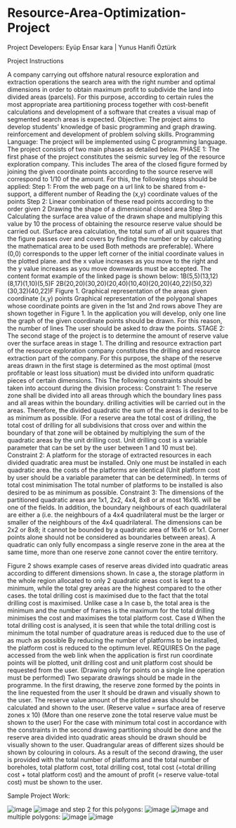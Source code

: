 # Resource-Area-Optimization-Project
Project Developers:
Eyüp Ensar kara | Yunus Hanifi Öztürk

Project Instructions


A company carrying out offshore natural resource exploration and extraction operations
the search area with the right number and optimal dimensions in order to obtain maximum profit
to subdivide the land into divided areas (parcels). For this purpose, according to certain rules
the most appropriate area partitioning process together with cost-benefit calculations and
development of a software that creates a visual map of segmented search areas
is expected.
Objective: The project aims to develop students' knowledge of basic programming and graph drawing.
reinforcement and development of problem solving skills.
Programming Language: The project will be implemented using C programming language.
The project consists of two main phases as detailed below.
PHASE 1:
The first phase of the project constitutes the seismic survey leg of the resource exploration company. This includes
The area of the closed figure formed by joining the given coordinate points according to the source reserve
will correspond to 1/10 of the amount. For this, the following steps
should be applied:
Step 1: From the web page on a url link to be shared from e-support, a different number of
Reading the (x,y) coordinate values of the points
Step 2: Linear combination of these read points according to the order given 2
Drawing the shape of a dimensional closed area
Step 3: Calculating the surface area value of the drawn shape and multiplying this value by 10
the process of obtaining the resource reserve value should be carried out. (Surface area
calculation, the total sum of all unit squares that the figure passes over and covers
by finding the number or by calculating the mathematical area to be used
Both methods are preferable).
Where (0,0) corresponds to the upper left corner of the initial coordinate values in the plotted plane.
and the x value increases as you move to the right and the y value increases as you move downwards
must be accepted. The content format example of the linked page is shown below:
1B(5,5)(13,12)(8,17)(1,10)(5,5)F
2B(20,20)(30,20)(20,40)(10,40)(20,20)(40,22)(50,32)(30,32)(40,22)F
Figure 1. Graphical representation of the areas given coordinate (x,y) points
Graphical representation of the polygonal shapes whose coordinate points are given in the 1st and 2nd rows above
They are shown together in Figure 1. In the application you will develop, only one line
the graph of the given coordinate points should be drawn. For this reason, the number of lines
The user should be asked to draw the points.
STAGE 2:
The second stage of the project is to determine the amount of reserve value over the surface areas in stage 1.
The drilling and resource extraction part of the resource exploration company constitutes the drilling and resource extraction part of the company.
For this purpose, the shape of the reserve areas drawn in the first stage is determined as the most optimal (most profitable or least loss
situation) must be divided into uniform quadratic pieces of certain dimensions. This
The following constraints should be taken into account during the division process:
Constraint 1: The reserve zone shall be divided into all areas through which the boundary lines pass and all areas within the boundary.
drilling activities will be carried out in the areas. Therefore, the divided quadratic
the sum of the areas is desired to be as minimum as possible. (For a reserve area
the total cost of drilling, the total cost of drilling for all subdivisions that cross over and within the boundary of that zone
will be obtained by multiplying the sum of the quadratic areas by the unit drilling cost. Unit drilling
cost is a variable parameter that can be set by the user between 1 and 10
must be).
Constraint 2: A platform for the storage of extracted resources in each divided quadratic area
must be installed. Only one must be installed in each quadratic area.
the costs of the platforms are identical (Unit platform cost by user
should be a variable parameter that can be determined). In terms of total cost minimisation
The total number of platforms to be installed is also desired to be as minimum as possible.
Constraint 3: The dimensions of the partitioned quadratic areas are 1x1, 2x2, 4x4, 8x8 or at most 16x16.
will be one of the fields. In addition, the boundary neighbours of each quadrilateral are either a
(i.e. the neighbours of a 4x4 quadrilateral must be the larger or smaller of the neighbours of the 4x4 quadrilateral.
The dimensions can be 2x2 or 8x8; it cannot be bounded by a quadratic area of 16x16 or 1x1.
Corner points alone should not be considered as boundaries between areas). A quadratic
can only fully encompass a single reserve zone in the area at the same time, more than one reserve zone
cannot cover the entire territory.

Figure 2 shows example cases of reserve areas divided into quadratic areas according to different dimensions
shown. In case a, the storage platform in the whole region allocated to only 2 quadratic areas
cost is kept to a minimum, while the total grey areas are the highest compared to the other cases.
the total drilling cost is maximised due to the fact that the total drilling cost is maximised. Unlike case a
In case b, the total area is the minimum and the number of frames is the maximum for the total drilling
minimises the cost and maximises the total platform cost. Case d
When the total drilling cost is analysed, it is seen that while the total drilling cost is minimum
the total number of quadrature areas is reduced due to the use of as much as possible
By reducing the number of platforms to be installed, the platform cost is reduced to the optimum level.
REQUIRES
On the page accessed from the web link when the application is first run
coordinate points will be plotted, unit drilling cost and unit platform
cost should be requested from the user. (Drawing only for points on a single line
operation must be performed)
Two separate drawings should be made in the programme.
In the first drawing, the reserve zone formed by the points in the line requested from the user
It should be drawn and visually shown to the user.
The reserve value amount of the plotted areas should be calculated and shown to the user.
(Reserve value = surface area of reserve zones x 10) (More than one reserve zone
the total reserve value must be shown to the user)
For the case with minimum total cost in accordance with the constraints in the second drawing
partitioning should be done and the reserve area divided into quadratic areas should be drawn
should be visually shown to the user. Quadrangular areas of different sizes
should be shown by colouring in colours.
As a result of the second drawing, the user is provided with the total number of platforms and the total number of boreholes,
total platform cost, total drilling cost, total cost (=total drilling
cost + total platform cost) and the amount of profit (= reserve value-total cost)
must be shown to the user.


Sample Project Work:

![image](https://github.com/yunushanifi84/Resource-Area-Optimization-Project/assets/69470694/86bad714-9b45-4d66-b362-0cba7e4b5c0c)
![image](https://github.com/yunushanifi84/Resource-Area-Optimization-Project/assets/69470694/975311ac-b85f-4db4-9b3a-7ca75270b317)
and step 2 for this polygons:
![image](https://github.com/yunushanifi84/Resource-Area-Optimization-Project/assets/69470694/3a3292ba-7160-4c29-8991-07e97c1fa78f)
![image](https://github.com/yunushanifi84/Resource-Area-Optimization-Project/assets/69470694/0738f9bd-deb2-46c0-a4f6-4f920f754ff2)
and multiple polygons:
![image](https://github.com/yunushanifi84/Resource-Area-Optimization-Project/assets/69470694/99bfd2ae-4e72-49e7-b553-297ef9c1cdae)
![image](https://github.com/yunushanifi84/Resource-Area-Optimization-Project/assets/69470694/8c613194-f9ba-4350-b266-10a5f738a0fe)

